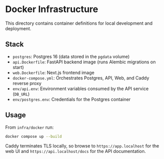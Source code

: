 # Docker Infrastructure

This directory contains container definitions for local development and deployment.

## Stack
- `postgres`: Postgres 16 (data stored in the `pgdata` volume)
- `api.Dockerfile`: FastAPI backend image (runs Alembic migrations on start)
- `web.Dockerfile`: Next.js frontend image
- `docker-compose.yml`: Orchestrates Postgres, API, Web, and Caddy reverse proxy
- `env/api.env`: Environment variables consumed by the API service (`DB_URL`)
- `env/postgres.env`: Credentials for the Postgres container

## Usage

From `infra/docker` run:

```bash
docker compose up --build
```

Caddy terminates TLS locally, so browse to `https://app.localhost` for the web UI and `https://api.localhost/docs` for the API documentation.
